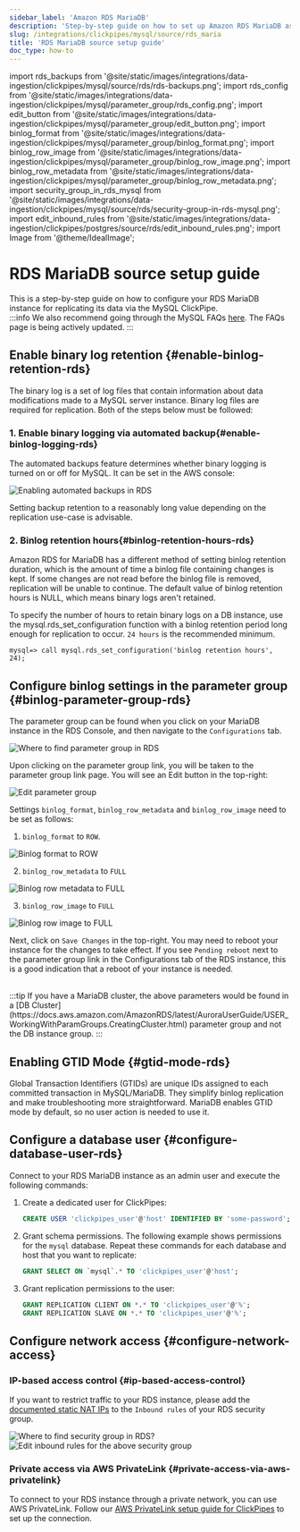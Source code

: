 ```yaml
---
sidebar_label: 'Amazon RDS MariaDB'
description: 'Step-by-step guide on how to set up Amazon RDS MariaDB as a source for ClickPipes'
slug: /integrations/clickpipes/mysql/source/rds_maria
title: 'RDS MariaDB source setup guide'
doc_type: how-to
---
```


import rds_backups from '@site/static/images/integrations/data-ingestion/clickpipes/mysql/source/rds/rds-backups.png';
import rds_config from '@site/static/images/integrations/data-ingestion/clickpipes/mysql/parameter_group/rds_config.png';
import edit_button from '@site/static/images/integrations/data-ingestion/clickpipes/mysql/parameter_group/edit_button.png';
import binlog_format from '@site/static/images/integrations/data-ingestion/clickpipes/mysql/parameter_group/binlog_format.png';
import binlog_row_image from '@site/static/images/integrations/data-ingestion/clickpipes/mysql/parameter_group/binlog_row_image.png';
import binlog_row_metadata from '@site/static/images/integrations/data-ingestion/clickpipes/mysql/parameter_group/binlog_row_metadata.png';
import security_group_in_rds_mysql from '@site/static/images/integrations/data-ingestion/clickpipes/mysql/source/rds/security-group-in-rds-mysql.png';
import edit_inbound_rules from '@site/static/images/integrations/data-ingestion/clickpipes/postgres/source/rds/edit_inbound_rules.png';
import Image from '@theme/IdealImage';

# RDS MariaDB source setup guide

This is a step-by-step guide on how to configure your RDS MariaDB instance for replicating its data via the MySQL ClickPipe.
<br/>
:::info
We also recommend going through the MySQL FAQs [here](/integrations/data-ingestion/clickpipes/mysql/faq.md). The FAQs page is being actively updated.
:::

## Enable binary log retention {#enable-binlog-retention-rds}
The binary log is a set of log files that contain information about data modifications made to a MySQL server instance. Binary log files are required for replication. Both of the steps below must be followed:

### 1. Enable binary logging via automated backup{#enable-binlog-logging-rds}

The automated backups feature determines whether binary logging is turned on or off for MySQL. It can be set in the AWS console:

<Image img={rds_backups} alt="Enabling automated backups in RDS" size="lg" border/>

Setting backup retention to a reasonably long value depending on the replication use-case is advisable.

### 2. Binlog retention hours{#binlog-retention-hours-rds}
Amazon RDS for MariaDB has a different method of setting binlog retention duration, which is the amount of time a binlog file containing changes is kept. If some changes are not read before the binlog file is removed, replication will be unable to continue. The default value of binlog retention hours is NULL, which means binary logs aren't retained.

To specify the number of hours to retain binary logs on a DB instance, use the mysql.rds_set_configuration function with a binlog retention period long enough for replication to occur. `24 hours` is the recommended minimum.

```text
mysql=> call mysql.rds_set_configuration('binlog retention hours', 24);
```

## Configure binlog settings in the parameter group {#binlog-parameter-group-rds}

The parameter group can be found when you click on your MariaDB instance in the RDS Console, and then navigate to the `Configurations` tab.

<Image img={rds_config} alt="Where to find parameter group in RDS" size="lg" border/>

Upon clicking on the parameter group link, you will be taken to the parameter group link page. You will see an Edit button in the top-right:

<Image img={edit_button} alt="Edit parameter group" size="lg" border/>

Settings `binlog_format`, `binlog_row_metadata` and `binlog_row_image` need to be set as follows:

1. `binlog_format` to `ROW`.

<Image img={binlog_format} alt="Binlog format to ROW" size="lg" border/>

2. `binlog_row_metadata` to `FULL`

<Image img={binlog_row_metadata} alt="Binlog row metadata to FULL" size="lg" border/>

3. `binlog_row_image` to `FULL`

<Image img={binlog_row_image} alt="Binlog row image to FULL" size="lg" border/>

Next, click on `Save Changes` in the top-right. You may need to reboot your instance for the changes to take effect. If you see `Pending reboot` next to the parameter group link in the Configurations tab of the RDS instance, this is a good indication that a reboot of your instance is needed.

<br/>
:::tip
If you have a MariaDB cluster, the above parameters would be found in a [DB Cluster](https://docs.aws.amazon.com/AmazonRDS/latest/AuroraUserGuide/USER_WorkingWithParamGroups.CreatingCluster.html) parameter group and not the DB instance group.
:::

## Enabling GTID Mode {#gtid-mode-rds}
Global Transaction Identifiers (GTIDs) are unique IDs assigned to each committed transaction in MySQL/MariaDB. They simplify binlog replication and make troubleshooting more straightforward. MariaDB enables GTID mode by default, so no user action is needed to use it.

## Configure a database user {#configure-database-user-rds}

Connect to your RDS MariaDB instance as an admin user and execute the following commands:

1. Create a dedicated user for ClickPipes:

    ```sql
    CREATE USER 'clickpipes_user'@'host' IDENTIFIED BY 'some-password';
    ```

2. Grant schema permissions. The following example shows permissions for the `mysql` database. Repeat these commands for each database and host that you want to replicate:

    ```sql
    GRANT SELECT ON `mysql`.* TO 'clickpipes_user'@'host';
    ```

3. Grant replication permissions to the user:

    ```sql
    GRANT REPLICATION CLIENT ON *.* TO 'clickpipes_user'@'%';
    GRANT REPLICATION SLAVE ON *.* TO 'clickpipes_user'@'%';

## Configure network access {#configure-network-access}

### IP-based access control {#ip-based-access-control}

If you want to restrict traffic to your RDS instance, please add the [documented static NAT IPs](../../index.md#list-of-static-ips) to the `Inbound rules` of your RDS security group.

<Image img={security_group_in_rds_mysql} alt="Where to find security group in RDS?" size="lg" border/>

<Image img={edit_inbound_rules} alt="Edit inbound rules for the above security group" size="lg" border/>

### Private access via AWS PrivateLink {#private-access-via-aws-privatelink}

To connect to your RDS instance through a private network, you can use AWS PrivateLink. Follow our [AWS PrivateLink setup guide for ClickPipes](/knowledgebase/aws-privatelink-setup-for-clickpipes) to set up the connection.
